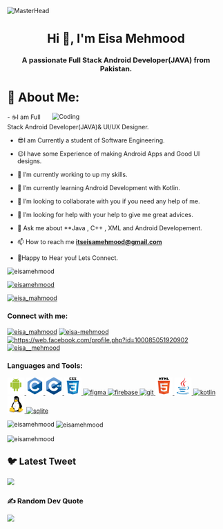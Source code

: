 ![MasterHead](https://storage.googleapis.com/gweb-uniblog-publish-prod/original_images/18716_Blog_Post_Animation_RT_01.gif)
<h1 align="center">Hi 👋, I'm Eisa Mehmood</h1>
<h3 align="center">A passionate Full Stack Android Developer(JAVA) from Pakistan.</h3>



# 💫 About Me:
<img align="right" alt="Coding" width="400" src="https://cdn.dribbble.com/users/1162077/screenshots/3848914/programmer.gif">
- ☕I am Full Stack Android Developer(JAVA)& UI/UX Designer.

- 😎I am Currently a student of Software Engineering.

- 😉I have some Experience of making Android Apps and Good UI designs.

- 🔭 I’m currently working to up my skills.

- 🌱 I’m currently learning Android Development with Kotlin.

- 👯 I’m looking to collaborate with you if you need any help of me.

- 🤝 I’m looking for help with your help to give me great advices.

- 💬 Ask me about **Java , C++ , XML and Android Developement.

- 📫 How to reach me **itseisamehmood@gmail.com**

- 🥰Happy to Hear you! Lets Connect.



<p align="left"> <img src="https://komarev.com/ghpvc/?username=eisamehmood&label=Profile%20views&color=0e75b6&style=flat" alt="eisamehmood" /> </p>

<p align="left"> <a href="https://github.com/ryo-ma/github-profile-trophy"><img src="https://github-profile-trophy.vercel.app/?username=eisamehmood" alt="eisamehmood" /></a> </p>

<p align="left"> <a href="https://twitter.com/eisa_mahmood" target="blank"><img src="https://img.shields.io/twitter/follow/eisa_mahmood?logo=twitter&style=for-the-badge" alt="eisa_mahmood" /></a> </p>

<h3 align="left">Connect with me:</h3>
<p align="left">
<a href="https://twitter.com/eisa_mahmood" target="blank"><img align="center" src="https://raw.githubusercontent.com/rahuldkjain/github-profile-readme-generator/master/src/images/icons/Social/twitter.svg" alt="eisa_mahmood" height="30" width="40" /></a>
<a href="https://linkedin.com/in/eisa-mehmood" target="blank"><img align="center" src="https://raw.githubusercontent.com/rahuldkjain/github-profile-readme-generator/master/src/images/icons/Social/linked-in-alt.svg" alt="eisa-mehmood" height="30" width="40" /></a>
<a href="https://fb.com/profile.php?id=100085051920902" target="blank"><img align="center" src="https://raw.githubusercontent.com/rahuldkjain/github-profile-readme-generator/master/src/images/icons/Social/facebook.svg" alt="https://web.facebook.com/profile.php?id=100085051920902" height="30" width="40" /></a>
<a href="https://instagram.com/eisa__mehmood" target="blank"><img align="center" src="https://raw.githubusercontent.com/rahuldkjain/github-profile-readme-generator/master/src/images/icons/Social/instagram.svg" alt="eisa__mehmood" height="30" width="40" /></a>
</p>

<h3 align="left">Languages and Tools:</h3>
<p align="left"> <a href="https://developer.android.com" target="_blank" rel="noreferrer"> <img src="https://raw.githubusercontent.com/devicons/devicon/master/icons/android/android-original-wordmark.svg" alt="android" width="40" height="40"/> </a> <a href="https://www.cprogramming.com/" target="_blank" rel="noreferrer"> <img src="https://raw.githubusercontent.com/devicons/devicon/master/icons/c/c-original.svg" alt="c" width="40" height="40"/> </a> <a href="https://www.w3schools.com/cpp/" target="_blank" rel="noreferrer"> <img src="https://raw.githubusercontent.com/devicons/devicon/master/icons/cplusplus/cplusplus-original.svg" alt="cplusplus" width="40" height="40"/> </a> <a href="https://www.w3schools.com/css/" target="_blank" rel="noreferrer"> <img src="https://raw.githubusercontent.com/devicons/devicon/master/icons/css3/css3-original-wordmark.svg" alt="css3" width="40" height="40"/> </a> <a href="https://www.figma.com/" target="_blank" rel="noreferrer"> <img src="https://www.vectorlogo.zone/logos/figma/figma-icon.svg" alt="figma" width="40" height="40"/> </a> <a href="https://firebase.google.com/" target="_blank" rel="noreferrer"> <img src="https://www.vectorlogo.zone/logos/firebase/firebase-icon.svg" alt="firebase" width="40" height="40"/> </a> <a href="https://git-scm.com/" target="_blank" rel="noreferrer"> <img src="https://www.vectorlogo.zone/logos/git-scm/git-scm-icon.svg" alt="git" width="40" height="40"/> </a> <a href="https://www.w3.org/html/" target="_blank" rel="noreferrer"> <img src="https://raw.githubusercontent.com/devicons/devicon/master/icons/html5/html5-original-wordmark.svg" alt="html5" width="40" height="40"/> </a> <a href="https://www.java.com" target="_blank" rel="noreferrer"> <img src="https://raw.githubusercontent.com/devicons/devicon/master/icons/java/java-original.svg" alt="java" width="40" height="40"/> </a> <a href="https://kotlinlang.org" target="_blank" rel="noreferrer"> <img src="https://www.vectorlogo.zone/logos/kotlinlang/kotlinlang-icon.svg" alt="kotlin" width="40" height="40"/> </a> <a href="https://www.linux.org/" target="_blank" rel="noreferrer"> <img src="https://raw.githubusercontent.com/devicons/devicon/master/icons/linux/linux-original.svg" alt="linux" width="40" height="40"/> </a> <a href="https://www.sqlite.org/" target="_blank" rel="noreferrer"> <img src="https://www.vectorlogo.zone/logos/sqlite/sqlite-icon.svg" alt="sqlite" width="40" height="40"/> </a> </p>

<p><img align="left" src="https://github-readme-stats-sigma-five.vercel.app/api/top-langs?username=eisamehmood&show_icons=true&locale=en&layout=compact" alt="eisamehmood" /></p>
<p>&nbsp;<img align="center" src="https://github-readme-stats-sigma-five.vercel.app/api?username=eisamehmood&show_icons=true&locale=en" alt="eisamehmood" /></p>
<p><img align="center" src="https://github-readme-streak-stats.herokuapp.com/?user=eisamehmood&" alt="eisamehmood" /></p>


## 🐦 Latest Tweet
[![](https://gtce.itsvg.in/api?username=Eisa_Mahmood)](https://github.com/VishwaGauravIn/github-twitter-card-embed)

### ✍️ Random Dev Quote
![](https://quotes-github-readme.vercel.app/api?type=vetical&theme=radical)


